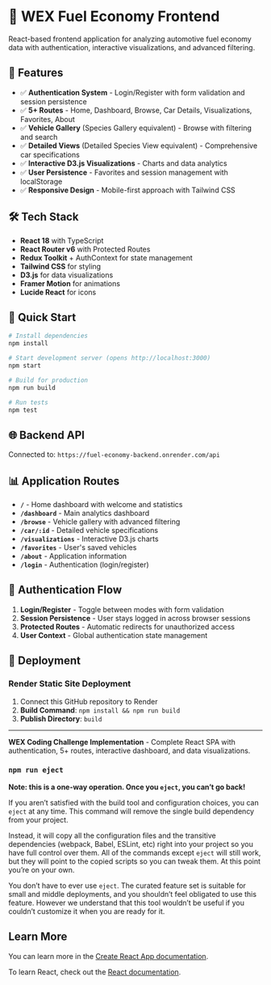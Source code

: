 # 🚗 WEX Fuel Economy Frontend

React-based frontend application for analyzing automotive fuel economy data with authentication, interactive visualizations, and advanced filtering.

## 🌟 Features

- ✅ **Authentication System** - Login/Register with form validation and session persistence
- ✅ **5+ Routes** - Home, Dashboard, Browse, Car Details, Visualizations, Favorites, About  
- ✅ **Vehicle Gallery** (Species Gallery equivalent) - Browse with filtering and search
- ✅ **Detailed Views** (Detailed Species View equivalent) - Comprehensive car specifications
- ✅ **Interactive D3.js Visualizations** - Charts and data analytics
- ✅ **User Persistence** - Favorites and session management with localStorage
- ✅ **Responsive Design** - Mobile-first approach with Tailwind CSS

## 🛠 Tech Stack

- **React 18** with TypeScript
- **React Router v6** with Protected Routes
- **Redux Toolkit** + AuthContext for state management
- **Tailwind CSS** for styling
- **D3.js** for data visualizations
- **Framer Motion** for animations
- **Lucide React** for icons

## 🚀 Quick Start

```bash
# Install dependencies
npm install

# Start development server (opens http://localhost:3000)
npm start

# Build for production
npm run build

# Run tests
npm test
```

## 🌐 Backend API

Connected to: `https://fuel-economy-backend.onrender.com/api`

## 📊 Application Routes

- **`/`** - Home dashboard with welcome and statistics
- **`/dashboard`** - Main analytics dashboard  
- **`/browse`** - Vehicle gallery with advanced filtering
- **`/car/:id`** - Detailed vehicle specifications
- **`/visualizations`** - Interactive D3.js charts
- **`/favorites`** - User's saved vehicles
- **`/about`** - Application information
- **`/login`** - Authentication (login/register)

## 🔐 Authentication Flow

1. **Login/Register** - Toggle between modes with form validation
2. **Session Persistence** - User stays logged in across browser sessions
3. **Protected Routes** - Automatic redirects for unauthorized access
4. **User Context** - Global authentication state management

## 📱 Deployment

### Render Static Site Deployment

1. Connect this GitHub repository to Render
2. **Build Command**: `npm install && npm run build`
3. **Publish Directory**: `build`

---

**WEX Coding Challenge Implementation** - Complete React SPA with authentication, 5+ routes, interactive dashboard, and data visualizations.

### `npm run eject`

**Note: this is a one-way operation. Once you `eject`, you can’t go back!**

If you aren’t satisfied with the build tool and configuration choices, you can `eject` at any time. This command will remove the single build dependency from your project.

Instead, it will copy all the configuration files and the transitive dependencies (webpack, Babel, ESLint, etc) right into your project so you have full control over them. All of the commands except `eject` will still work, but they will point to the copied scripts so you can tweak them. At this point you’re on your own.

You don’t have to ever use `eject`. The curated feature set is suitable for small and middle deployments, and you shouldn’t feel obligated to use this feature. However we understand that this tool wouldn’t be useful if you couldn’t customize it when you are ready for it.

## Learn More

You can learn more in the [Create React App documentation](https://facebook.github.io/create-react-app/docs/getting-started).

To learn React, check out the [React documentation](https://reactjs.org/).
